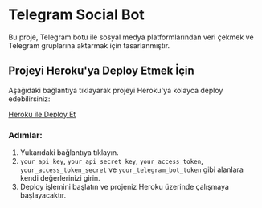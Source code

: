 # Telegram Social Bot

Bu proje, Telegram botu ile sosyal medya platformlarından veri çekmek ve Telegram gruplarına aktarmak için tasarlanmıştır.

## Projeyi Heroku'ya Deploy Etmek İçin

Aşağıdaki bağlantıya tıklayarak projeyi Heroku'ya kolayca deploy edebilirsiniz:


[Heroku ile Deploy Et](https://heroku.com/deploy?template=https://github.com/MyDemir/Telegram-Social-Bot)

### Adımlar:
1. Yukarıdaki bağlantıya tıklayın.
2. `your_api_key`, `your_api_secret_key`, `your_access_token`, `your_access_token_secret` ve `your_telegram_bot_token` gibi alanlara kendi değerlerinizi girin.
3. Deploy işlemini başlatın ve projeniz Heroku üzerinde çalışmaya başlayacaktır.
